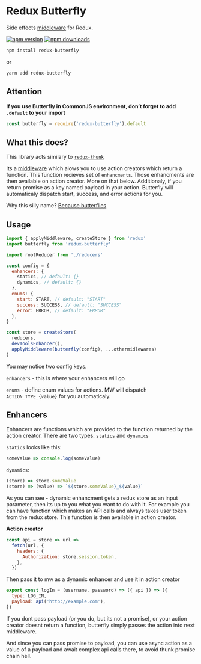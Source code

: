 # Redux Butterfly

Side effects [middleware](https://redux.js.org/advanced/middleware) for Redux.

[![npm version](https://img.shields.io/npm/v/redux-butterfly.svg?style=flat-square)](https://www.npmjs.com/package/redux-butterfly)
[![npm downloads](https://img.shields.io/npm/dm/redux-butterfly.svg?style=flat-square)](https://www.npmjs.com/package/redux-butterfly)

```js
npm install redux-butterfly
```

or

```js
yarn add redux-butterfly
```

## Attention

**If you use Butterfly in CommonJS environment, don’t forget to add `.default` to your import**

```js
const butterfly = require('redux-butterfly').default
```

## What this does?

This library acts similary to [`redux-thunk`](https://www.npmjs.com/package/redux-thunk)

Its a [middleware](https://github.com/reactjs/redux/blob/master/docs/advanced/Middleware.md) which alows you to use action creators which return a function. This function recieves set of `enhancments`. Those enhancments are then available on action creator. More on that below.
Additionaly, if you return promise as a key named payload in your action. Butterfly will automaticaly dispatch start, success, and error actions for you.

Why this silly name? [Because butterflies](https://en.wikipedia.org/wiki/Butterfly_effect)

## Usage

```js
import { applyMiddleware, createStore } from 'redux'
import butterfly from 'redux-butterfly'

import rootReducer from './reducers'

const config = {
  enhancers: {
    statics, // default: {}
    dynamics, // default: {}
  },
  enums: {
    start: START, // default: "START"
    success: SUCCESS, // default: "SUCCESS"
    error: ERROR, // default: "ERROR"
  },
}

const store = createStore(
  reducers,
  devToolsEnhancer(),
  applyMiddleware(butterfly(config), ...othermidlewares)
)
```

You may notice two config keys.

`enhancers` - this is where your enhancers will go

`enums` - define enum values for actions. MW will dispatch `ACTION_TYPE_{value}` for you automaticaly.

## Enhancers

Enhancers are functions which are provided to the function returned by the action creator. There are two types: `statics` and `dynamics`

`statics` looks like this:

```js
someValue => console.log(someValue)
```

`dynamics`:

```js
(store) => store.someValue
(store) => (value) => `${store.someValue}_${value}`
```

As you can see - dynamic enhancment gets a redux store as an input parameter, then its up to you what you want to do with it. For example you can have function which makes an API calls and always takes user token from the redux store. This function is then available in action creator.

**Action creator**

```js
const api = store => url =>
  fetch(url, {
    headers: {
      Authorization: store.session.token,
    },
  })
```

Then pass it to mw as a dynamic enhancer and use it in action creator

```js
export const logIn = (username, password) => ({ api }) => ({
  type: LOG_IN,
  payload: api('http://example.com'),
})
```

If you dont pass payload (or you do, but its not a promise), or your action creator doesnt return a function, butterfly simply passes the action into next middleware.

And since you can pass promise to payload, you can use async action as a value of a payload and await complex api calls there, to avoid thunk promise chain hell.
